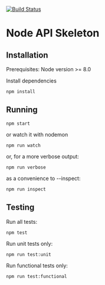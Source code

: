 [![Build Status](https://travis-ci.com/mwergles/node-api-skeleton.svg?branch=master)](https://travis-ci.com/mwergles/node-api-skeleton)

# Node API Skeleton #

## Installation

Prerequisites: Node version >= 8.0

Install dependencies

```
npm install
```

## Running

```
npm start
```

or watch it with nodemon

```
npm run watch
```

or, for a more verbose output:

```
npm run verbose
```

as a convenience to --inspect:

```
npm run inspect
```

## Testing

Run all tests:

```
npm test
```

Run unit tests only:

```
npm run test:unit
```

Run functional tests only:

```
npm run test:functional
```